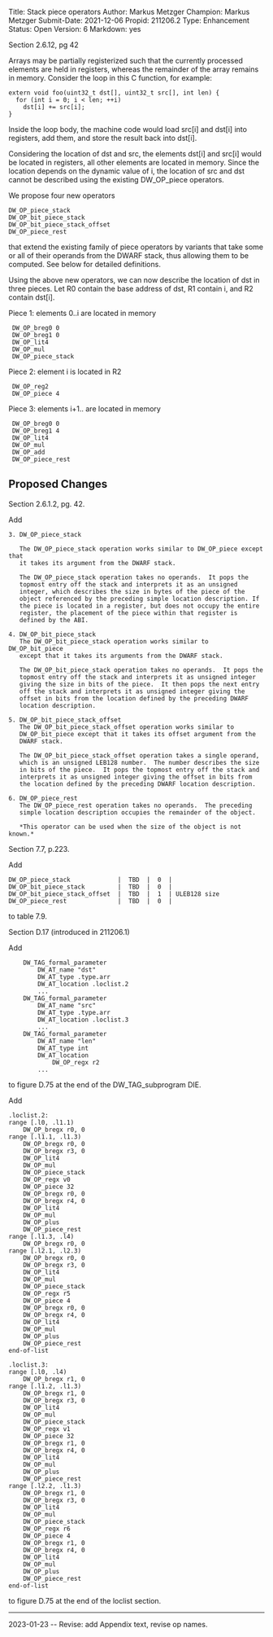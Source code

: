 Title:       Stack piece operators
Author:      Markus Metzger
Champion:    Markus Metzger
Submit-Date: 2021-12-06
Propid:      211206.2
Type:        Enhancement
Status:      Open
Version:     6
Markdown:    yes

Section 2.6.12, pg 42

Arrays may be partially registerized such that the currently processed
elements are held in registers, whereas the remainder of the array remains
in memory.  Consider the loop in this C function, for example:

    extern void foo(uint32_t dst[], uint32_t src[], int len) {
      for (int i = 0; i < len; ++i)
        dst[i] += src[i];
    }

Inside the loop body, the machine code would load src[i] and dst[i] into
registers, add them, and store the result back into dst[i].

Considering the location of dst and src, the elements dst[i] and src[i]
would be located in registers, all other elements are located in memory.
Since the location depends on the dynamic value of i, the location of src
and dst cannot be described using the existing DW_OP_piece operators.

We propose four new operators

    DW_OP_piece_stack
    DW_OP_bit_piece_stack
    DW_OP_bit_piece_stack_offset
    DW_OP_piece_rest

that extend the existing family of piece operators by variants that take
some or all of their operands from the DWARF stack, thus allowing them to
be computed.  See below for detailed definitions.

Using the above new operators, we can now describe the location of dst in
three pieces.  Let R0 contain the base address of dst, R1 contain i, and
R2 contain dst[i].

Piece 1: elements 0..i are located in memory

     DW_OP_breg0 0
     DW_OP_breg1 0
     DW_OP_lit4
     DW_OP_mul
     DW_OP_piece_stack

Piece 2: element i is located in R2

     DW_OP_reg2
     DW_OP_piece 4

Piece 3: elements i+1.. are located in memory

     DW_OP_breg0 0
     DW_OP_breg1 4
     DW_OP_lit4
     DW_OP_mul
     DW_OP_add
     DW_OP_piece_rest
 
Proposed Changes
----------------

Section 2.6.1.2, pg. 42.

Add

    3. DW_OP_piece_stack

       The DW_OP_piece_stack operation works similar to DW_OP_piece except that
       it takes its argument from the DWARF stack.

       The DW_OP_piece_stack operation takes no operands.  It pops the
       topmost entry off the stack and interprets it as an unsigned
       integer, which describes the size in bytes of the piece of the
       object referenced by the preceding simple location description. If
       the piece is located in a register, but does not occupy the entire
       register, the placement of the piece within that register is
       defined by the ABI.

    4. DW_OP_bit_piece_stack
       The DW_OP_bit_piece_stack operation works similar to DW_OP_bit_piece
       except that it takes its arguments from the DWARF stack.

       The DW_OP_bit_piece_stack operation takes no operands.  It pops the
       topmost entry off the stack and interprets it as unsigned integer
       giving the size in bits of the piece.  It then pops the next entry
       off the stack and interprets it as unsigned integer giving the
       offset in bits from the location defined by the preceding DWARF
       location description.

    5. DW_OP_bit_piece_stack_offset
       The DW_OP_bit_piece_stack_offset operation works similar to
       DW_OP_bit_piece except that it takes its offset argument from the
       DWARF stack.

       The DW_OP_bit_piece_stack_offset operation takes a single operand,
       which is an unsigned LEB128 number.  The number describes the size
       in bits of the piece.  It pops the topmost entry off the stack and
       interprets it as unsigned integer giving the offset in bits from
       the location defined by the preceding DWARF location description.

    6. DW_OP_piece_rest
       The DW_OP_piece_rest operation takes no operands.  The preceding
       simple location description occupies the remainder of the object.

       *This operator can be used when the size of the object is not known.*


Section 7.7, p.223.

Add

    DW_OP_piece_stack             |  TBD  |  0  |
    DW_OP_bit_piece_stack         |  TBD  |  0  |
    DW_OP_bit_piece_stack_offset  |  TBD  |  1  | ULEB128 size
    DW_OP_piece_rest              |  TBD  |  0  |

to table 7.9.


Section D.17 (introduced in 211206.1)

Add

        DW_TAG_formal_parameter
            DW_AT_name "dst"
            DW_AT_type .type.arr
            DW_AT_location .loclist.2
            ...
        DW_TAG_formal_parameter
            DW_AT_name "src"
            DW_AT_type .type.arr
            DW_AT_location .loclist.3
            ...
        DW_TAG_formal_parameter
            DW_AT_name "len"
            DW_AT_type int
            DW_AT_location
                DW_OP_regx r2
            ...

to figure D.75 at the end of the DW_TAG_subprogram DIE.

Add

    .loclist.2:
    range [.l0, .l1.1)
        DW_OP_bregx r0, 0
    range [.l1.1, .l1.3)
        DW_OP_bregx r0, 0
        DW_OP_bregx r3, 0
        DW_OP_lit4
        DW_OP_mul
        DW_OP_piece_stack
        DW_OP_regx v0
        DW_OP_piece 32
        DW_OP_bregx r0, 0
        DW_OP_bregx r4, 0
        DW_OP_lit4
        DW_OP_mul
        DW_OP_plus
        DW_OP_piece_rest
    range [.l1.3, .l4)
        DW_OP_bregx r0, 0
    range [.l2.1, .l2.3)
        DW_OP_bregx r0, 0
        DW_OP_bregx r3, 0
        DW_OP_lit4
        DW_OP_mul
        DW_OP_piece_stack
        DW_OP_regx r5
        DW_OP_piece 4
        DW_OP_bregx r0, 0
        DW_OP_bregx r4, 0
        DW_OP_lit4
        DW_OP_mul
        DW_OP_plus
        DW_OP_piece_rest
    end-of-list

    .loclist.3:
    range [.l0, .l4)
        DW_OP_bregx r1, 0
    range [.l1.2, .l1.3)
        DW_OP_bregx r1, 0
        DW_OP_bregx r3, 0
        DW_OP_lit4
        DW_OP_mul
        DW_OP_piece_stack
        DW_OP_regx v1
        DW_OP_piece 32
        DW_OP_bregx r1, 0
        DW_OP_bregx r4, 0
        DW_OP_lit4
        DW_OP_mul
        DW_OP_plus
        DW_OP_piece_rest
    range [.l2.2, .l1.3)
        DW_OP_bregx r1, 0
        DW_OP_bregx r3, 0
        DW_OP_lit4
        DW_OP_mul
        DW_OP_piece_stack
        DW_OP_regx r6
        DW_OP_piece 4
        DW_OP_bregx r1, 0
        DW_OP_bregx r4, 0
        DW_OP_lit4
        DW_OP_mul
        DW_OP_plus
        DW_OP_piece_rest
    end-of-list

to figure D.75 at the end of the loclist section.

---

2023-01-23 -- Revise: add Appendix text, revise op names.
